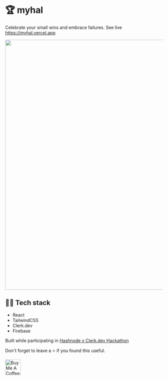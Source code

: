 # 🏆 myhal
Celebrate your small wins and embrace failures.
See live https://myhal.vercel.app

<kbd>
<img src="https://user-images.githubusercontent.com/47467468/127562519-3d564698-5478-4eb0-86bd-295acaf1b015.png" height="auto" width="800px"  margin="20px">
</kbd>


## 👨‍💻 Tech stack
- React
- TailwindCSS
- Clerk.dev
- Firebase


Built while participating in [Hashnode x Clerk.dev Hackathon](https://hashnode.com/n/clerkhackathon) 

Don't forget to leave a ⭐ if you found this useful.

<a href="https://www.buymeacoffee.com/rutikwankhade" target="_blank"><img src="https://cdn.buymeacoffee.com/buttons/v2/default-violet.png" alt="Buy Me A Coffee" height="50px" ></a>





